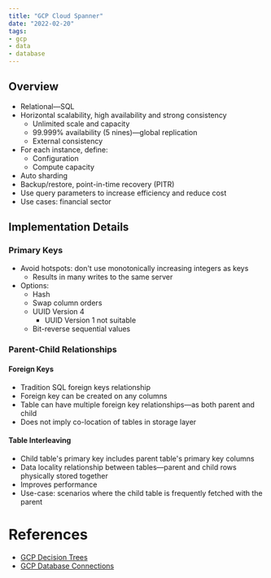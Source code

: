 ```yaml
---
title: "GCP Cloud Spanner"
date: "2022-02-20"
tags:
- gcp
- data
- database
---
```


## Overview

- Relational—SQL
- Horizontal scalability, high availability and strong consistency
	- Unlimited scale and capacity
	- 99.999% availability (5 nines)—global replication
	- External consistency
- For each instance, define:
	- Configuration
	- Compute capacity
- Auto sharding
- Backup/restore, point-in-time recovery (PITR)
- Use query parameters to increase efficiency and reduce cost
- Use cases: financial sector

## Implementation Details

### Primary Keys

- Avoid hotspots: don't use monotonically increasing integers as keys
	- Results in many writes to the same server
- Options:
	- Hash
	- Swap column orders
	- UUID Version 4
		- UUID Version 1 not suitable
	- Bit-reverse sequential values

### Parent-Child Relationships

#### Foreign Keys

- Tradition SQL foreign keys relationship
- Foreign key can be created on any columns
- Table can have multiple foreign key relationships—as both parent and child
- Does not imply co-location of tables in storage layer

#### Table Interleaving

- Child table's primary key includes parent table's primary key columns
- Data locality relationship between tables—parent and child rows physically stored together
- Improves performance
- Use-case: scenarios where the child table is frequently fetched with the parent

# References

- [GCP Decision Trees](notes/moc/GCP%20Decision%20Trees.md)
- [GCP Database Connections](notes/GCP%20Database%20Connections.md)
